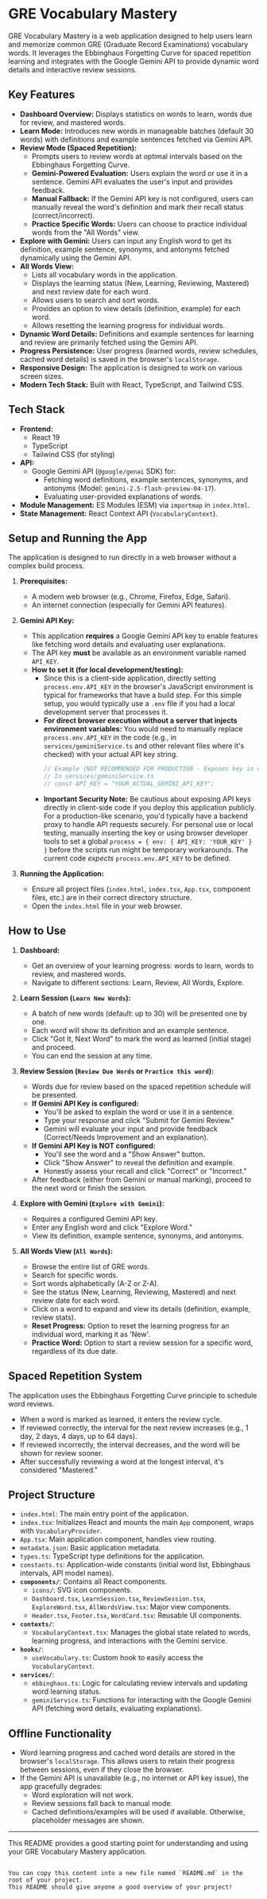 
# GRE Vocabulary Mastery

GRE Vocabulary Mastery is a web application designed to help users learn and memorize common GRE (Graduate Record Examinations) vocabulary words. It leverages the Ebbinghaus Forgetting Curve for spaced repetition learning and integrates with the Google Gemini API to provide dynamic word details and interactive review sessions.

## Key Features

*   **Dashboard Overview:** Displays statistics on words to learn, words due for review, and mastered words.
*   **Learn Mode:** Introduces new words in manageable batches (default 30 words) with definitions and example sentences fetched via Gemini API.
*   **Review Mode (Spaced Repetition):**
    *   Prompts users to review words at optimal intervals based on the Ebbinghaus Forgetting Curve.
    *   **Gemini-Powered Evaluation:** Users explain the word or use it in a sentence. Gemini API evaluates the user's input and provides feedback.
    *   **Manual Fallback:** If the Gemini API key is not configured, users can manually reveal the word's definition and mark their recall status (correct/incorrect).
    *   **Practice Specific Words:** Users can choose to practice individual words from the "All Words" view.
*   **Explore with Gemini:** Users can input any English word to get its definition, example sentence, synonyms, and antonyms fetched dynamically using the Gemini API.
*   **All Words View:**
    *   Lists all vocabulary words in the application.
    *   Displays the learning status (New, Learning, Reviewing, Mastered) and next review date for each word.
    *   Allows users to search and sort words.
    *   Provides an option to view details (definition, example) for each word.
    *   Allows resetting the learning progress for individual words.
*   **Dynamic Word Details:** Definitions and example sentences for learning and review are primarily fetched using the Gemini API.
*   **Progress Persistence:** User progress (learned words, review schedules, cached word details) is saved in the browser's `localStorage`.
*   **Responsive Design:** The application is designed to work on various screen sizes.
*   **Modern Tech Stack:** Built with React, TypeScript, and Tailwind CSS.

## Tech Stack

*   **Frontend:**
    *   React 19
    *   TypeScript
    *   Tailwind CSS (for styling)
*   **API:**
    *   Google Gemini API (`@google/genai` SDK) for:
        *   Fetching word definitions, example sentences, synonyms, and antonyms (Model: `gemini-2.5-flash-preview-04-17`).
        *   Evaluating user-provided explanations of words.
*   **Module Management:** ES Modules (ESM) via `importmap` in `index.html`.
*   **State Management:** React Context API (`VocabularyContext`).

## Setup and Running the App

The application is designed to run directly in a web browser without a complex build process.

1.  **Prerequisites:**
    *   A modern web browser (e.g., Chrome, Firefox, Edge, Safari).
    *   An internet connection (especially for Gemini API features).

2.  **Gemini API Key:**
    *   This application **requires** a Google Gemini API key to enable features like fetching word details and evaluating user explanations.
    *   The API key **must** be available as an environment variable named `API_KEY`.
    *   **How to set it (for local development/testing):**
        *   Since this is a client-side application, directly setting `process.env.API_KEY` in the browser's JavaScript environment is typical for frameworks that have a build step. For this simple setup, you would typically use a `.env` file if you had a local development server that processes it.
        *   **For direct browser execution without a server that injects environment variables:** You would need to manually replace `process.env.API_KEY` in the code (e.g., in `services/geminiService.ts` and other relevant files where it's checked) with your actual API key string.
            ```typescript
            // Example (NOT RECOMMENDED FOR PRODUCTION - Exposes key in client-side code)
            // In services/geminiService.ts
            // const API_KEY = "YOUR_ACTUAL_GEMINI_API_KEY";
            ```
        *   **Important Security Note:** Be cautious about exposing API keys directly in client-side code if you deploy this application publicly. For a production-like scenario, you'd typically have a backend proxy to handle API requests securely. For personal use or local testing, manually inserting the key or using browser developer tools to set a global `process = { env: { API_KEY: 'YOUR_KEY' } }` before the scripts run might be temporary workarounds. The current code *expects* `process.env.API_KEY` to be defined.

3.  **Running the Application:**
    *   Ensure all project files (`index.html`, `index.tsx`, `App.tsx`, component files, etc.) are in their correct directory structure.
    *   Open the `index.html` file in your web browser.

## How to Use

1.  **Dashboard:**
    *   Get an overview of your learning progress: words to learn, words to review, and mastered words.
    *   Navigate to different sections: Learn, Review, All Words, Explore.

2.  **Learn Session (`Learn New Words`):**
    *   A batch of new words (default: up to 30) will be presented one by one.
    *   Each word will show its definition and an example sentence.
    *   Click "Got It, Next Word" to mark the word as learned (initial stage) and proceed.
    *   You can end the session at any time.

3.  **Review Session (`Review Due Words` or `Practice this word`):**
    *   Words due for review based on the spaced repetition schedule will be presented.
    *   **If Gemini API Key is configured:**
        *   You'll be asked to explain the word or use it in a sentence.
        *   Type your response and click "Submit for Gemini Review."
        *   Gemini will evaluate your input and provide feedback (Correct/Needs Improvement and an explanation).
    *   **If Gemini API Key is NOT configured:**
        *   You'll see the word and a "Show Answer" button.
        *   Click "Show Answer" to reveal the definition and example.
        *   Honestly assess your recall and click "Correct" or "Incorrect."
    *   After feedback (either from Gemini or manual marking), proceed to the next word or finish the session.

4.  **Explore with Gemini (`Explore with Gemini`):**
    *   Requires a configured Gemini API key.
    *   Enter any English word and click "Explore Word."
    *   View its definition, example sentence, synonyms, and antonyms.

5.  **All Words View (`All Words`):**
    *   Browse the entire list of GRE words.
    *   Search for specific words.
    *   Sort words alphabetically (A-Z or Z-A).
    *   See the status (New, Learning, Reviewing, Mastered) and next review date for each word.
    *   Click on a word to expand and view its details (definition, example, review stats).
    *   **Reset Progress:** Option to reset the learning progress for an individual word, marking it as 'New'.
    *   **Practice Word:** Option to start a review session for a specific word, regardless of its due date.

## Spaced Repetition System

The application uses the Ebbinghaus Forgetting Curve principle to schedule word reviews.
*   When a word is marked as learned, it enters the review cycle.
*   If reviewed correctly, the interval for the next review increases (e.g., 1 day, 2 days, 4 days, up to 64 days).
*   If reviewed incorrectly, the interval decreases, and the word will be shown for review sooner.
*   After successfully reviewing a word at the longest interval, it's considered "Mastered."

## Project Structure

*   `index.html`: The main entry point of the application.
*   `index.tsx`: Initializes React and mounts the main `App` component, wraps with `VocabularyProvider`.
*   `App.tsx`: Main application component, handles view routing.
*   `metadata.json`: Basic application metadata.
*   `types.ts`: TypeScript type definitions for the application.
*   `constants.ts`: Application-wide constants (initial word list, Ebbinghaus intervals, API model names).
*   **`components/`**: Contains all React components.
    *   `icons/`: SVG icon components.
    *   `Dashboard.tsx`, `LearnSession.tsx`, `ReviewSession.tsx`, `ExploreWord.tsx`, `AllWordsView.tsx`: Major view components.
    *   `Header.tsx`, `Footer.tsx`, `WordCard.tsx`: Reusable UI components.
*   **`contexts/`**:
    *   `VocabularyContext.tsx`: Manages the global state related to words, learning progress, and interactions with the Gemini service.
*   **`hooks/`**:
    *   `useVocabulary.ts`: Custom hook to easily access the `VocabularyContext`.
*   **`services/`**:
    *   `ebbinghaus.ts`: Logic for calculating review intervals and updating word learning status.
    *   `geminiService.ts`: Functions for interacting with the Google Gemini API (fetching word details, evaluating explanations).

## Offline Functionality

*   Word learning progress and cached word details are stored in the browser's `localStorage`. This allows users to retain their progress between sessions, even if they close the browser.
*   If the Gemini API is unavailable (e.g., no internet or API key issue), the app gracefully degrades:
    *   Word exploration will not work.
    *   Review sessions fall back to manual mode.
    *   Cached definitions/examples will be used if available. Otherwise, placeholder messages are shown.

---

This README provides a good starting point for understanding and using your GRE Vocabulary Mastery application.
```

You can copy this content into a new file named `README.md` in the root of your project.
This README should give anyone a good overview of your project!